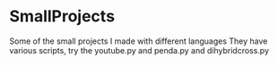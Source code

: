 # SmallProjects
Some of the small projects I made with different languages
They have various scripts, try the youtube.py and penda.py and dihybridcross.py
